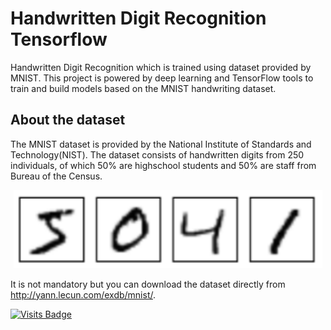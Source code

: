 # Handwritten Digit Recognition Tensorflow

Handwritten Digit Recognition which is trained using dataset provided by MNIST. This project is powered by deep learning and TensorFlow tools to train and build models based
on the MNIST handwriting dataset.

## About the dataset

The MNIST dataset is provided by the National Institute of Standards and Technology(NIST). The dataset consists of handwritten digits from 250 individuals, of which 50% are highschool students and 50% are staff from Bureau of the Census. <br>

<p align="center">
  <img src="https://raw.githubusercontent.com/kevinadhiguna/handwritten-digit-recognition-tensorflow/master/illustration/illustration.png" alt="dataset-illustration" />
</p>

It is not mandatory but you can download the dataset directly from http://yann.lecun.com/exdb/mnist/.

[![Visits Badge](https://badges.pufler.dev/visits/kevinadhiguna/handwritten-digit-recognition-tensorflow)](https://github.com/kevinadhiguna)
